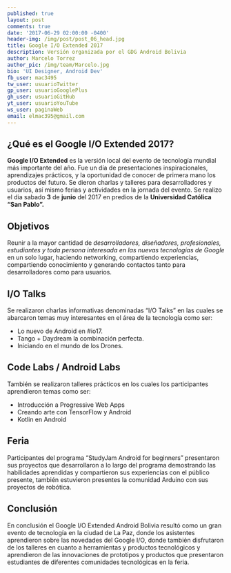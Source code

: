 ```yaml
---
published: true
layout: post
comments: true
date: '2017-06-29 02:00:00 -0400'
header-img: /img/post/post_06_head.jpg
title: Google I/O Extended 2017
description: Versión organizada por el GDG Android Bolivia
author: Marcelo Torrez
author_pic: /img/team/Marcelo.jpg
bio: 'UI Designer, Android Dev'
fb_user: mac3495
tw_user: usuarioTwitter
gp_user: usuarioGooglePlus
gh_user: usuarioGitHub
yt_user: usuarioYouTube
ws_user: paginaWeb
email: elmac395@gmail.com
---
```

## ¿Qué es el Google I/O Extended 2017?

**Google I/O Extended** es la versión local del evento de tecnología mundial más importante del año. Fue un día de presentaciones inspiracionales, aprendizajes prácticos, y la oportunidad de conocer de primera mano los productos del futuro. Se dieron charlas y talleres para desarrolladores y usuarios, así mismo ferias y actividades en la jornada del evento.
Se realizo el dia sabado **3** de **junio** del 2017 en predios de la **Universidad Católica “San Pablo”.**

## Objetivos

Reunir a la mayor cantidad de *desarrolladores, diseñadores, profesionales, estudiantes y toda persona interesada en las nuevas tecnologías de Google* en un solo lugar, haciendo networking, compartiendo experiencias, compartiendo conocimiento y generando contactos tanto para desarrolladores como para usuarios.

## I/O Talks
Se realizaron charlas informativas denominadas “I/O Talks” en las cuales se abarcaron temas muy interesantes en el área de la tecnología como ser:

* Lo nuevo de Android en #io17.
* Tango + Daydream la combinación perfecta.
* Iniciando en el mundo de los Drones.

## Code Labs / Android Labs

También se realizaron talleres prácticos en los cuales los participantes aprendieron temas como ser:

* Introducción a Progressive Web Apps
* Creando arte con TensorFlow  y Android
* Kotlin en Android

## Feria

Participantes del programa “StudyJam Android for beginners” presentaron sus proyectos que desarrollaron a lo largo del programa demostrando las habilidades aprendidas y compartieron sus experiencias con el público presente, también estuvieron presentes la comunidad Arduino con sus proyectos de robótica. 

## Conclusión 

En conclusión el Google I/O Extended Android Bolivia resultó como un gran evento de tecnología en la ciudad de La Paz, donde los asistentes aprendieron sobre las novedades del Google I/O, donde también disfrutaron de los talleres en cuanto a herramientas y productos tecnológicos y aprendieron de las innovaciones de prototipos y productos que presentaron estudiantes de diferentes comunidades tecnológicas en la feria.

